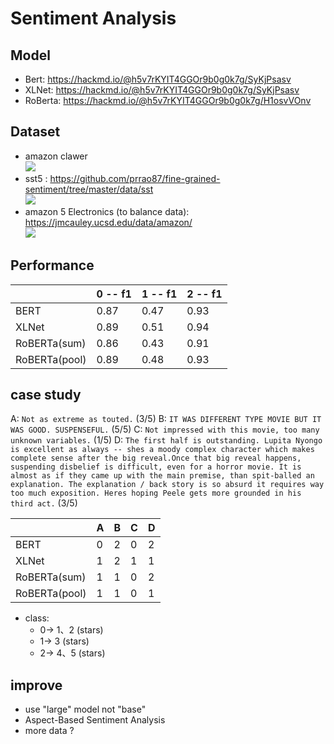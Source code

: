 # Sentiment Analysis
## Model
* Bert: https://hackmd.io/@h5v7rKYIT4GGOr9b0g0k7g/SyKjPsasv
* XLNet: https://hackmd.io/@h5v7rKYIT4GGOr9b0g0k7g/SyKjPsasv
* RoBerta: https://hackmd.io/@h5v7rKYIT4GGOr9b0g0k7g/H1osvVOnv
## Dataset
* amazon clawer
<br>![](https://i.imgur.com/8Hf4WI3.png )
* sst5 : https://github.com/prrao87/fine-grained-sentiment/tree/master/data/sst
<br>![](https://i.imgur.com/fkzNk52.png )
* amazon 5 Electronics (to balance data): https://jmcauley.ucsd.edu/data/amazon/
<br>![](https://i.imgur.com/Q1NYgba.png )

## Performance

|                | 0 -- f1  | 1 -- f1  | 2 -- f1  |
| --------       | -------- | -------- | -------- |
| BERT           | 0.87     | 0.47     | 0.93     |
| XLNet          | 0.89     | 0.51     | 0.94     |
| RoBERTa(sum)   | 0.86     | 0.43     | 0.91     |
| RoBERTa(pool)  | 0.89     | 0.48     | 0.93     |

## case study

A: `Not as extreme as touted.` (3/5)
B: `IT WAS DIFFERENT TYPE MOVIE BUT IT WAS GOOD. SUSPENSEFUL.` (5/5)
C: `Not impressed with this movie, too many unknown variables.` (1/5)
D: `The first half is outstanding. Lupita Nyongo is excellent as always -- shes a moody complex character which makes complete sense after the big reveal.Once that big reveal happens, suspending disbelief is difficult, even for a horror movie. It is almost as if they came up with the main premise, than spit-balled an explanation. The explanation / back story is so absurd it requires way too much exposition. Heres hoping Peele gets more grounded in his third act.` (3/5)
<!-- E: Not impressed with this movie, but the actors performance well. -->

|                | A        | B        | C        | D        |
| --------       | -------- | -------- | -------- | -------- |
| BERT           | 0        | 2        | 0        |2         |
| XLNet          | 1        | 2        | 1        |1         |
| RoBERTa(sum)   | 1        | 1        | 0        |2         |
| RoBERTa(pool)  | 1        | 1        | 0        |1         |

* class:
    * 0-> 1、2 (stars)
    * 1-> 3 (stars)
    * 2-> 4、5 (stars)

## improve
* use "large" model not "base"
* Aspect-Based Sentiment Analysis
* more data ?
